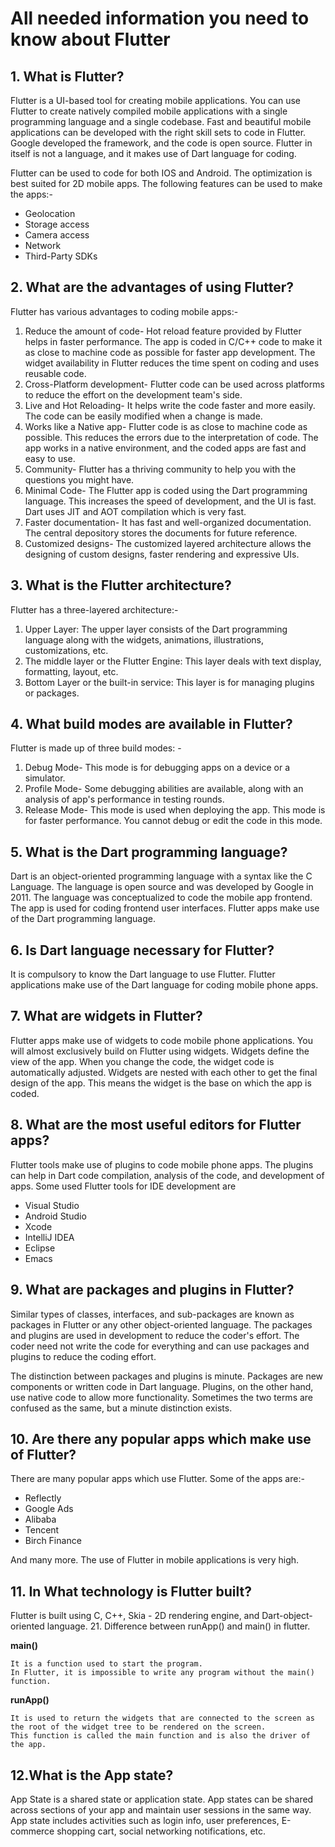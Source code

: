 <h1>All needed information you need to know about Flutter</h1>

<h2>1. What is Flutter?</h2>

Flutter is a UI-based tool for creating mobile applications. You can use Flutter to create natively compiled mobile applications with a single programming language and a single codebase. Fast and beautiful mobile applications can be developed with the right skill sets to code in Flutter. Google developed the framework, and the code is open source. Flutter in itself is not a language, and it makes use of Dart language for coding.

Flutter can be used to code for both IOS and Android. The optimization is best suited for 2D mobile apps. The following features can be used to make the apps:-

* Geolocation
* Storage access
* Camera access
* Network
* Third-Party SDKs

<h2>2. What are the advantages of using Flutter?</h2>

Flutter has various advantages to coding mobile apps:-

1. Reduce the amount of code- Hot reload feature provided by Flutter helps in faster performance. The app is coded in C/C++ code to make it as close to machine code as possible for faster app development. The widget availability in Flutter reduces the time spent on coding and uses reusable code.
2. Cross-Platform development- Flutter code can be used across platforms to reduce the effort on the development team's side.
3. Live and Hot Reloading- It helps write the code faster and more easily. The code can be easily modified when a change is made.
4. Works like a Native app- Flutter code is as close to machine code as possible. This reduces the errors due to the interpretation of code. The app works in a native environment, and the coded apps are fast and easy to use.
5. Community- Flutter has a thriving community to help you with the questions you might have.
6. Minimal Code- The Flutter app is coded using the Dart programming language. This increases the speed of development, and the UI is fast. Dart uses JIT and AOT compilation which is very fast.
7. Faster documentation- It has fast and well-organized documentation. The central depository stores the documents for future reference.
8. Customized designs- The customized layered architecture allows the designing of custom designs, faster rendering and expressive UIs.

<h2>3. What is the Flutter architecture?</h2>

Flutter has a three-layered architecture:-

1. Upper Layer: The upper layer consists of the Dart programming language along with the widgets, animations, illustrations, customizations, etc.
2. The middle layer or the Flutter Engine: This layer deals with text display, formatting, layout, etc.
3. Bottom Layer or the built-in service: This layer is for managing plugins or packages.

<h2>4. What build modes are available in Flutter?</h2>

Flutter is made up of three build modes: -

1. Debug Mode- This mode is for debugging apps on a device or a simulator.
2. Profile Mode- Some debugging abilities are available, along with an analysis of app's performance in testing rounds.
3. Release Mode- This mode is used when deploying the app. This mode is for faster performance. You cannot debug or edit the code in this mode.

<h2>5. What is the Dart programming language?</h2>

Dart is an object-oriented programming language with a syntax like the C Language. The language is open source and was developed by Google in 2011. The language was conceptualized to code the mobile app frontend. The app is used for coding frontend user interfaces. Flutter apps make use of the Dart programming language.

<h2>6. Is Dart language necessary for Flutter?</h2>

It is compulsory to know the Dart language to use Flutter. Flutter applications make use of the Dart language for coding mobile phone apps.

<h2>7. What are widgets in Flutter?</h2>

Flutter apps make use of widgets to code mobile phone applications. You will almost exclusively build on Flutter using widgets. Widgets define the view of the app. When you change the code, the widget code is automatically adjusted. Widgets are nested with each other to get the final design of the app. This means the widget is the base on which the app is coded.

<h2>8. What are the most useful editors for Flutter apps?</h2>

Flutter tools make use of plugins to code mobile phone apps. The plugins can help in Dart code compilation, analysis of the code, and development of apps. Some used Flutter tools for IDE development are

* Visual Studio
* Android Studio
* Xcode
* IntelliJ IDEA
* Eclipse
* Emacs

<h2>9. What are packages and plugins in Flutter?</h2>

Similar types of classes, interfaces, and sub-packages are known as packages in Flutter or any other object-oriented language. The packages and plugins are used in development to reduce the coder's effort. The coder need not write the code for everything and can use packages and plugins to reduce the coding effort.

The distinction between packages and plugins is minute. Packages are new components or written code in Dart language. Plugins, on the other hand, use native code to allow more functionality. Sometimes the two terms are confused as the same, but a minute distinction exists.

<h2>10. Are there any popular apps which make use of Flutter?</h2>

There are many popular apps which use Flutter. Some of the apps are:-

* Reflectly
* Google Ads
* Alibaba
* Tencent
* Birch Finance

And many more. The use of Flutter in mobile applications is very high. 

<h2>11. In What technology is Flutter built?</h2>

Flutter is built using C, C++, Skia - 2D rendering engine, and Dart-object-oriented language. 
21. Difference between runApp() and main() in flutter.

__main()__

    It is a function used to start the program. 
    In Flutter, it is impossible to write any program without the main() function.  

__runApp()__

    It is used to return the widgets that are connected to the screen as the root of the widget tree to be rendered on the screen. 
    This function is called the main function and is also the driver of the app. 

<h2>12.What is the App state?</h2>

App State is a shared state or application state. App states can be shared across sections of your app and maintain user sessions in the same way. App state includes activities such as login info, user preferences, E-commerce shopping cart, social networking notifications, etc. 
